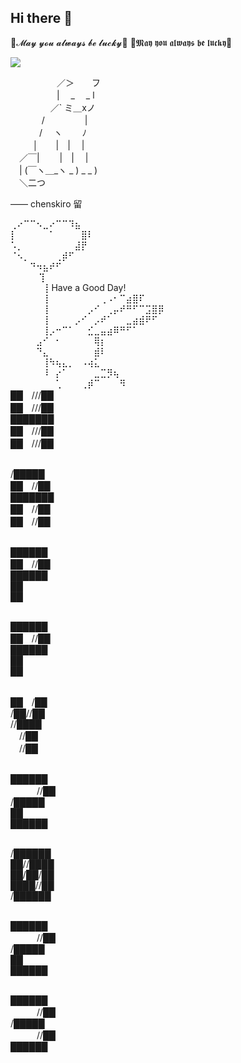 ## Hi there 👋



💖𝓜𝓪𝔂 𝔂𝓸𝓾 𝓪𝓵𝔀𝓪𝔂𝓼 𝓫𝓮 𝓵𝓾𝓬𝓴𝔂💖
💖𝕸𝖆𝖞 𝖞𝖔𝖚 𝖆𝖑𝖜𝖆𝖞𝖘 𝖇𝖊 𝖑𝖚𝖈𝖐𝖞💖

![](https://fun.chenskiro.com/api?theme=buefy)


　　　 　　／＞　　フ<br>
　　　 　　| 　_　 _ l<br>
　 　　 　／` ミ＿xノ<br>
　　 　 /　　　 　  |<br>
　　　 /　 ヽ　　  ﾉ<br>
　 　 │　　|　|　 |<br>
　／￣|　　 |　|　 |<br>
　| (￣ヽ＿_ヽ _ ) _ _ )<br>
　＼二つ<br>

——  chenskiro 留<br>


⢀⠔⠉⠉⠢⣀⠔⠉⠉⠹⣦<br>
⡇⠀⠀⠀⠀⠀⠁⠀⠀⠀⠀⣿⠇<br>
⠡⡀⠀⠀⠀⠀⠀⠀⠀⠀⣼⡟<br>
⠈⠢⡀⠀⠀⠀⠀⢀⡾⠋<br>
⠀⠀⠀⠙⠲⣦⠞⠋<br>
⠀⠀⠀ ⠀⢹<br>
⠀⠀⠀⠀⠀⢸ Have a Good Day!<br>
⠀⠀⠀⠀⠀⢸⠀⠀⠀⠀⠀⠀⠀⠀⢀⠠⠂⠉⣴⣿⠏<br>
⠀⠀⠀⠀⠀⢸⠀⠀⠀⠀⠀⠀⡠⠊⠀⢀⡤⠞⠛⠋⠉⣩⣿⡿<br>
⠀⠀⠀⠀⠀⢸⠀⠀⠀⠀⡠⠊⠀⡠⠞⠁⠀⠀⣀⣴⣾⠟⠋<br>
⠀⠀⠀⠀⠀⢸⡠⠒⠉⠁⠀⠀⣊⣀⣤⣴⠿⠛⠋⠁<br>
⠀⠀⠀⠀⣠⠊⠀⠂⠀⠀⠀⠀⠀⢿⡆<br>
⠀⠀⠀⠀⠙⣄⠀⠀⠀⠀⠀⠀⠀⣾⠇<br>
⠀⠀⠀⠀⠀⢸⠳⢦⣄⡀⠀⠠⢴⣅<br>
⠀⠀⠀⠀⠀⠸⠀⡔⠁⠀⠀⠀⠀⣀⣉⡻⢦<br>
⠀⠀⠀⠀⠀⠀⠀⢁⠀⠀⠀⢀⡾⠉⠀⠀⠀⠻<br>
██　///██<br>
██　///██<br>
███████<br>
██　///██<br>
██　///██<br>
<br>

/█████<br>
██　//██<br>
███████<br>
██　//██<br>
██　//██<br>
<br>

██████<br>
██　//██<br>
██████<br>
██<br>
██<br>
<br>

██████<br>
██　//██<br>
██████<br>
██<br>
██<br>
<br>

██　/██<br>
/██//██<br>
//████<br>
　//██<br>
　//██<br>
<br>

██████<br>
　　　//██<br>
/█████<br>
██<br>
██████<br>
<br>

/██████<br>
██//████<br>
██/██/██<br>
████//██<br>
/██████<br>
<br>

██████<br>
　　　//██<br>
/█████<br>
██<br>
██████<br>
<br>

██████<br>
　　　//██<br>
/█████<br>
　　　//██<br>
██████<br>


<!--

**Here are some ideas to get you started:**

🙋‍♀️ A short introduction - what is your organization all about?
🌈 Contribution guidelines - how can the community get involved?
👩‍💻 Useful resources - where can the community find your docs? Is there anything else the community should know?
🍿 Fun facts - what does your team eat for breakfast?
🧙 Remember, you can do mighty things with the power of [Markdown](https://docs.github.com/github/writing-on-github/getting-started-with-writing-and-formatting-on-github/basic-writing-and-formatting-syntax)
-->

